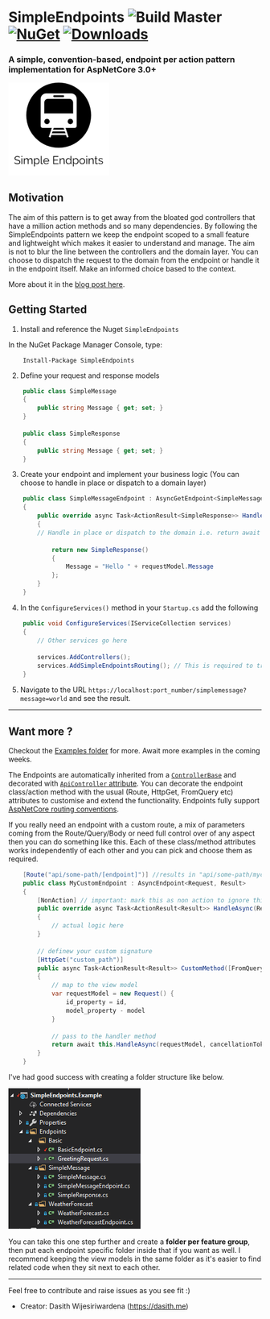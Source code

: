 # SimpleEndpoints ![Build Master](https://github.com/dasiths/SimpleEndpoints/workflows/Build%20Master/badge.svg?branch=master) [![NuGet](https://img.shields.io/nuget/v/SimpleEndpoints.svg)](https://www.nuget.org/packages/SimpleEndpoints) [![Downloads](https://img.shields.io/nuget/dt/SimpleEndpoints.svg)](https://www.nuget.org/packages/SimpleEndpoints/)
 
 ### A simple, convention-based, endpoint per action pattern implementation for AspNetCore 3.0+
 
<img src="./assets/logo.png" alt="Logo" width="200"/>

## Motivation

The aim of this pattern is to get away from the bloated god controllers that have a million action methods and so many dependencies. By following the SimpleEndpoints pattern we keep the endpoint scoped to a small feature and lightweight which makes it easier to understand and manage. The aim is not to blur the line between the controllers and the domain layer. You can choose to dispatch the request to the domain from the endpoint or handle it in the endpoint itself. Make an informed choice based to the context.

More about it in the [blog post here](https://dasith.me/2020/03/21/simple-endpoints/).

## Getting Started

1. Install and reference the Nuget `SimpleEndpoints`

In the NuGet Package Manager Console, type:

```
    Install-Package SimpleEndpoints
```

2. Define your request and response models
```C#
    public class SimpleMessage
    {
        public string Message { get; set; }
    }

    public class SimpleResponse
    {
        public string Message { get; set; }
    }
```
3. Create your endpoint and implement your business logic (You can choose to handle in place or dispatch to a domain layer)
```C#
    public class SimpleMessageEndpoint : AsyncGetEndpoint<SimpleMessage, SimpleResponse>
    {
        public override async Task<ActionResult<SimpleResponse>> HandleAsync(SimpleMessage requestModel, CancellationToken cancellationToken = default)
        {	
	    // Handle in place or dispatch to the domain i.e. return await _someDomainService.HandleAsync(requestModel)
	
            return new SimpleResponse()
            {
                Message = "Hello " + requestModel.Message
            };
        }
    }
```
4. In the `ConfigureServices()` method in your `Startup.cs` add the following
```C#
    public void ConfigureServices(IServiceCollection services)
    {
        // Other services go here
		
        services.AddControllers();
        services.AddSimpleEndpointsRouting(); // This is required to translate endpoint names
    }
```

5. Navigate to the URL `https://localhost:port_number/simplemessage?message=world` and see the result.

---

## Want more ?

Checkout the [Examples folder](https://github.com/dasiths/SimpleEndpoints/tree/master/src/SimpleEndpoints.Example) for more. Await more examples in the coming weeks.

The Endpoints are automatically inherited from a [`ControllerBase`](https://docs.microsoft.com/en-us/dotnet/api/microsoft.aspnetcore.mvc.controllerbase?view=aspnetcore-3.1) and decorated with [`ApiController` attribute](https://www.strathweb.com/2018/02/exploring-the-apicontrollerattribute-and-its-features-for-asp-net-core-mvc-2-1/). You can decorate the endpoint class/action method with the usual (Route, HttpGet, FromQuery etc) attributes to customise and extend the functionality. Endpoints fully support [AspNetCore routing conventions](https://docs.microsoft.com/en-us/aspnet/core/mvc/controllers/routing?view=aspnetcore-3.1).

If you really need an endpoint with a custom route, a mix of parameters coming from the Route/Query/Body or need full control over of any aspect then you can do something like this. Each of these class/method attributes works independently of each other and you can pick and choose them as required.

```c#
    [Route("api/some-path/[endpoint]")] //results in "api/some-path/mycustom"
    public class MyCustomEndpoint : AsyncEndpoint<Request, Result>
    {
        [NonAction] // important: mark this as non action to ignore this method when routing
        public override async Task<ActionResult<Result>> HandleAsync(Request request, CancellationToken cancellationToken = default)
        {
            // actual logic here
        }

        // definew your custom signature
        [HttpGet("custom_path")]
        public async Task<ActionResult<Result>> CustomMethod([FromQuery]string id, [FromBody]BodyModel model, CancellationToken cancellationToken)
        {
            // map to the view model
            var requestModel = new Request() {
                id_property = id,
                model_property - model
            }

            // pass to the handler method
            return await this.HandleAsync(requestModel, cancellationToken);
        }
    }
```

I've had good success with creating a folder structure like below.

![Folder Structure](/assets/simple-ednpoints-folderstructure.png)

You can take this one step further and create a **folder per feature group**, then put each endpoint specific folder inside that if you want as well. I recommend keeping the view models in the same folder as it's easier to find related code when they sit next to each other.

---

Feel free to contribute and raise issues as you see fit :)

- Creator: Dasith Wijesiriwardena (https://dasith.me)
